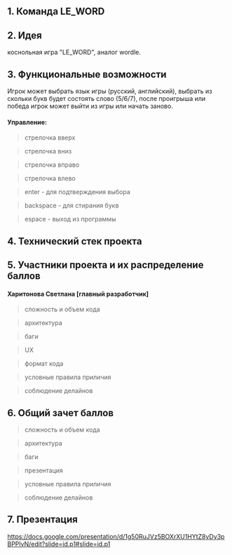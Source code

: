 ## 1. Команда LE_WORD

## 2. Идея
коснольная игра "LE_WORD", аналог wordle.
## 3. Функциональные возможности
Игрок может выбрать язык игры (русский, английский), выбрать из скольки букв будет состоять слово (5/6/7), после проигрыша или победа игрок может выйти из игры или начать заново.

#### Управление:
> стрелочка вверх

> стрелочка вниз

> стрелочка вправо

> стрелочка влево

> enter - для подтверждения выбора

> backspace - для стирания букв

> espace - выход из программы
## 4. Технический стек проекта

## 5. Участники проекта и их распределение баллов
#### Харитонова Светлана [главный разработчик]
> сложность и объем кода

> архитектура

> баги

> UX

> формат кода

> условные правила приличия

> соблюдение делайнов

## 6. Общий зачет баллов
> сложность и объем кода

> архитектура

> баги

> презентация

> условные правила приличия

> соблюдение делайнов

## 7. Презентация

https://docs.google.com/presentation/d/1g50RuJVz5BOXrXU1HYtZ8yDy3pBPPlvN/edit?slide=id.p1#slide=id.p1
